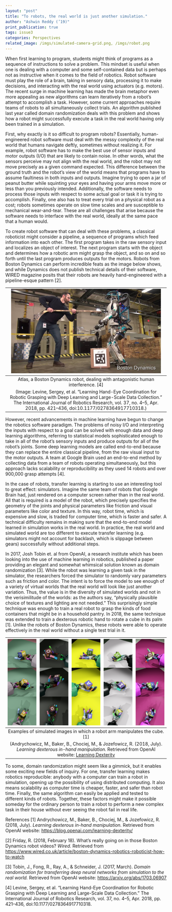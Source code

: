 ```yaml
---
layout: "post"
title: "To robots, the real world is just another simulation."
author: "Ashwin Reddy (’19)"
print_publication: true
tags: issue3
categories: Perspectives
related_image: /imgs/simulated-camera-grid.png, /imgs/robot.png
---
```


<!--excerpt-->
When first learning to program, students might think of programs as a sequence of instructions to solve a problem. This mindset is useful when one is dealing with a computer and some self-contained data but is perhaps not as instructive when it comes to the field of robotics. Robot software must play the role of a brain, taking in sensory data, processing it to make decisions, and interacting with the real world using actuators (e.g. motors). The recent surge in machine learning has made the brain metaphor even more appealing as new algorithms can learn iteratively from a robot’s attempt to accomplish a task. However, some current approaches require teams of robots to all simultaneously collect trials. An algorithm published last year called domain randomization deals with this problem and shows how a robot might successfully execute a task in the real world having only been trained in a simulation.

First, why exactly is it so difficult to program robots? Essentially, human-engineered robot software must deal with the messy complexity of the real world that humans navigate deftly, sometimes without realizing it. For example, robot software has to make the best use of sensor inputs and motor outputs (I/O) that are likely to contain noise. In other words, what the sensors perceive may not align with the real world, and the robot may not move precisely as a given command expected. This difference between the ground truth and the robot’s view of the world means that programs have to assume faultiness in both inputs and outputs. Imagine trying to open a jar of peanut butter while squinting your eyes and having your arms move more or less than you previously intended. Additionally, the software needs to process those inputs with respect to some actual goal or task it is trying to accomplish. Finally, one also has to treat every trial on a physical robot as a cost; robots sometimes operate on slow time scales and are susceptible to mechanical wear-and-tear. These are all challenges that arise because the software needs to interface with the real world, ideally at the same pace that a human would.

To create robot software that can deal with these problems, a classical roboticist might consider a pipeline, a sequence of programs which feed information into each other. The first program takes in the raw sensory input and localizes an object of interest. The next program starts with the object and determines how a robotic arm might grasp the object, and so on and so forth until the last program produces outputs for the motors. Robots from Boston Dynamics can perform incredible feats as the image below shows, and while Dynamics does not publish technical details of their software, WIRED magazine posits that their robots are heavily hand-engineered with a pipeline-esque pattern [2].

| ![](/imgs/robot.png) | 
|:--:| 
|Atlas, a Boston Dynamics robot, dealing with antagonistic human interference. [4]
(Image: Levine, Sergey, et al. “Learning Hand-Eye Coordination for Robotic Grasping with Deep Learning and Large-Scale Data Collection.” The International Journal of Robotics Research, vol. 37, no. 4–5, Apr. 2018, pp. 421–436, doi:10.1177/0278364917710318.)|

However, recent advancements in machine learning have begun to change the robotics software paradigm. The problems of noisy I/O and interpreting the inputs with respect to a goal can be solved with enough data and deep learning algorithms, referring to statistical models sophisticated enough to take in all of the robot’s sensory inputs and produce outputs for all of the robot’s joints. Some deep learning models are called end-to-end because they can replace the entire classical pipeline, from the raw visual
input to the motor outputs. A team at Google Brain used an end-to-end method by collecting data from a team of robots operating simultaneously, but this approach lacks scalability or reproducibility as they used 14 robots and over 900,000 grasp attempts [4]. 

In the case of robots, transfer learning is starting to use an interesting tool to great effect: simulators. Imagine the same team of robots that Google Brain had, just rendered on a computer screen rather than in the real world. All that is required is a model of the robot, which precisely specifies the geometry of the joints and physical parameters like friction and visual parameters like color and texture. In this way, robot time, which is expensive and slow, is traded for computer time, which is faster and safer. A technical difficulty remains in making sure that the end-to-end model learned in simulation works in the real world. In practice, the real world and simulated world are too different to execute transfer learning (e.g. simulators might not account for backlash, which is slippage between gears) successfully without additional steps. 

In 2017, Josh Tobin et. al from OpenAI, a research institute which has been looking into the use of machine learning in robotics, published a paper providing an elegant and somewhat whimsical solution known as domain randomization [3]. While the robot was learning a given task in the simulator, the researchers forced the simulator to randomly vary parameters such as friction and color. The intent is to force the model to see enough of a variety of virtual worlds that the real world will look like just another variation. Thus, the value is in the diversity of simulated worlds and not in the verisimilitude of the worlds: as the authors say, “physically plausible choice of textures and lighting are not needed.” This surprisingly simple technique was enough to train a real robot to grasp the kinds of food containers that might be in a household pantry. In 2018, the same technique was extended to train a dexterous robotic hand to rotate a cube in its palm [1]. Unlike the robots of Boston Dynamics, these robots were able to operate effectively in the real world without a single test trial in it.

| ![](/imgs/simulated-camera-grid.png) | 
|:--:| 
|Examples of simulated images in which a robot arm manipulates the cube. [1]
(Andrychowicz, M., Baker, B., Chociej, M., & Jozefowicz, R. (2018, July). _Learning dexterous in-hand manipulation._ Retrieved from OpenAI website: [Learning Dexterity](https://blog.openai.com/learning-dexterity/)|

To some, domain randomization might seem like a gimmick, but it enables some exciting new fields of inquiry. For one, transfer learning makes robotics reproducible: anybody with a computer can train a robot in simulation, opening up the possibility of using distributed computing. It also means scalability as computer time is cheaper, faster, and safer than robot time. Finally, the same algorithm can easily be applied and tested to different kinds of robots. Together, these factors might make it possible someday for the ordinary person to train a robot to perform a new complex task in their house without ever seeing the robot fail in real life.


References
[1] Andrychowicz, M., Baker, B., Chociej, M., & Jozefowicz, R. (2018, July). _Learning dexterous in-hand manipulation._ Retrieved from OpenAI website: https://blog.openai.com/learning-dexterity/ 

[2] Friday, R. (2018, February 18). What’s really going on in those Boston Dynamics robot videos? _Wired._ Retrieved from https://www.wired.co.uk/article/boston-dynamics-robotics-roboticist-how-to-watch

[3] Tobin, J., Fong, R., Ray, A., & Schneider, J. (2017, March). _Domain randomization for transferring deep neural networks from simulation to the real world._ Retrieved from OpenAI website: https://arxiv.org/abs/1703.06907

[4] Levine, Sergey, et al. “Learning Hand-Eye Coordination for Robotic Grasping with Deep Learning and Large-Scale Data Collection.” The International Journal of Robotics Research, vol. 37, no. 4–5, Apr. 2018, pp. 421–436, doi:10.1177/0278364917710318.
